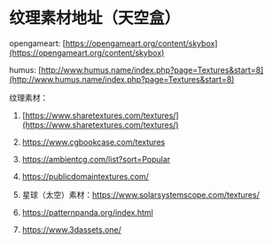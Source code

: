 # 纹理素材地址（天空盒）
opengameart: [https://opengameart.org/content/skybox](https://opengameart.org/content/skybox)

humus: [http://www.humus.name/index.php?page=Textures&start=8](http://www.humus.name/index.php?page=Textures&start=8)

纹理素材：

1. [https://www.sharetextures.com/textures/](https://www.sharetextures.com/textures/)

2. https://www.cgbookcase.com/textures

3. https://ambientcg.com/list?sort=Popular

4. https://publicdomaintextures.com/

5. 星球（太空）素材：https://www.solarsystemscope.com/textures/

6. https://patternpanda.org/index.html

7. https://www.3dassets.one/